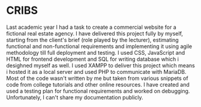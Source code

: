# CRIBS
Last academic year I had a task to create a commercial website for a fictional real estate agency. I have delivered this project fully by myself, starting from the client's brief (role played by the lecturer), estimating functional and non-functional requirements and implementing it using agile methodology till full deployment and testing. I used CSS, JavaScript and HTML for frontend development and SQL for writing database which i desighned myself as well. I used XAMPP to deliver this project which means i hosted it as a local server and used PHP to communicate with MariaDB. Most of the code wasn't written by me but taken from various snippets of code from college tutorials and other online resources. I have created and used a testing plan for functional requirements and worked on debugging. Unfortunately, I can't share my documentation publicly.
